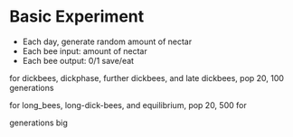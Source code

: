 # Basic Experiment

 - Each day, generate random amount of nectar
 - Each bee input: amount of nectar
 - Each bee output: 0/1 save/eat

 for dickbees, dickphase, further dickbees, and late dickbees, pop 20, 100 generations

 for long_bees, long-dick-bees, and equilibrium, pop 20, 500 for


 generations big

